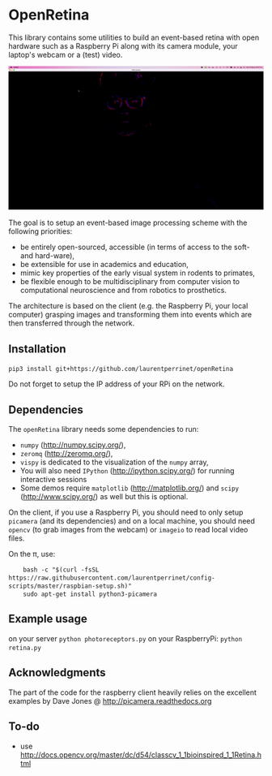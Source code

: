 OpenRetina
==========

This library contains some utilities to build an event-based retina with open hardware such as a Raspberry Pi along with its camera module, your laptop's webcam or a (test) video.

![demo](dev/openRetina.gif)

The goal is to setup an event-based image processing scheme with the following priorities:

- be entirely open-sourced, accessible (in terms of access to the soft- and hard-ware),
- be extensible for use in academics and education,
- mimic key properties of the early visual system in rodents to primates,
- be flexible enough to be multidisciplinary from computer vision to computational neuroscience and from robotics to prosthetics.

The architecture is based on the client (e.g. the Raspberry Pi, your local computer) grasping images and transforming them into events which are then transferred through the network.

Installation
------------

``
	pip3 install git+https://github.com/laurentperrinet/openRetina
``

Do not forget to setup the IP address of your RPi on the network.

Dependencies
-----------

The `openRetina` library needs some dependencies to run:

- ``numpy`` (http://numpy.scipy.org/),
- ``zeromq`` (http://zeromq.org/),
- ``vispy`` is dedicated to the visualization of the `numpy` array,
- You will also need ``IPython`` (http://ipython.scipy.org/) for running interactive sessions
- Some demos require ``matplotlib`` (http://matplotlib.org/) and ``scipy`` (http://www.scipy.org/) as well but this is optional.

On the client, if you use a Raspberry Pi, you should need to only setup ``picamera`` (and its dependencies) and on a local machine, you should need ``opencv`` (to grab images from the webcam) or ``imageio`` to read local video files.

On the π, use:

```
    bash -c "$(curl -fsSL https://raw.githubusercontent.com/laurentperrinet/config-scripts/master/raspbian-setup.sh)"
    sudo apt-get install python3-picamera

```



Example usage
-------------

on your server
``
	python photoreceptors.py
``
on your RaspberryPi:
``
	python retina.py
``

Acknowledgments
----------------

The part of the code for the raspberry client heavily relies on the excellent examples by Dave Jones @ http://picamera.readthedocs.org

To-do
-----

* use http://docs.opencv.org/master/dc/d54/classcv_1_1bioinspired_1_1Retina.html
